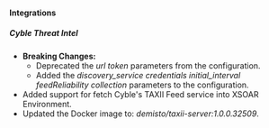 
#### Integrations
##### Cyble Threat Intel
- **Breaking Changes:**
    - Deprecated the *url* *token* parameters from the configuration.
    - Added the *discovery_service* *credentials* *initial_interval* *feedReliability* *collection* parameters to the configuration.
- Added support for fetch Cyble's TAXII Feed service into XSOAR Environment.
- Updated the Docker image to: *demisto/taxii-server:1.0.0.32509*.